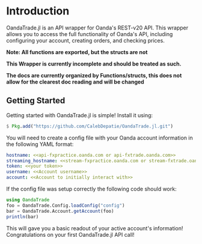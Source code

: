 
# Introduction

OandaTrade.jl is an API wrapper for Oanda's REST-v20 API. This wrapper allows you to access the full functionality of Oanda's API, including configuring your account, creating orders, and checking prices.

**Note: All functions are exported, but the structs are not**

**This Wrapper is currently incomplete and should be treated as such.**

**The docs are currently organized by Functions/structs, this does not allow for the clearest doc reading and will be changed**

## Getting Started

Getting started with OandaTrade.jl is simple! Install it using:
```Julia
$ Pkg.add("https://github.com/CalebDepatie/OandaTrade.jl.git")
```
You will need to create a config file with your Oanda account information in the following YAML format:
```YAML
hostname: <<api-fxpractice.oanda.com or api-fxtrade.oanda.com>>
streaming_hostname: <<stream-fxpractice.oanda.com or stream-fxtrade.oanda.com>>
token: <<your token>>
username: <<Account username>>
account: <<Account to initially interact with>>
```
If the config file was setup correctly the following code should work:
```Julia
using OandaTrade
foo = OandaTrade.Config.loadConfig("config")
bar = OandaTrade.Account.getAccount(foo)
println(bar)
```
This will gave you a basic readout of your active account's information! Congratulations on your first OandaTrade.jl API call!
